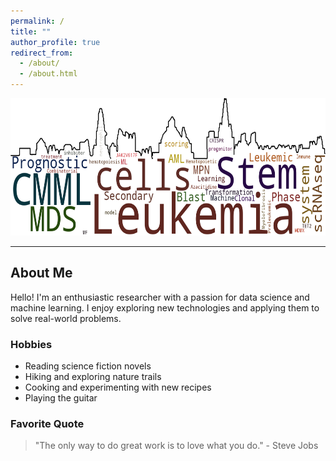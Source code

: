 ```yaml
---
permalink: /
title: ""
author_profile: true
redirect_from: 
  - /about/
  - /about.html
---
```


<style>
  /* Default styles for larger screens (PC) */
  .wordcloud-image {
    width: 700px;
    height: 220px;
  }

  /* Styles for smaller screens (mobile) */
  @media (max-width: 768px) {
    .wordcloud-image {
      width: 100%;
      height: 80%;
    }
  }
</style>

<div style="text-align: center;">
  <img src="https://raw.githubusercontent.com/EspressoKris/Portfolio/master/scripts/wordcloud.png" alt="Wordcloud" class="wordcloud-image">
</div>

---

## About Me

Hello! I'm an enthusiastic researcher with a passion for data science and machine learning. I enjoy exploring new technologies and applying them to solve real-world problems.

### Hobbies

- Reading science fiction novels
- Hiking and exploring nature trails
- Cooking and experimenting with new recipes
- Playing the guitar

### Favorite Quote

> "The only way to do great work is to love what you do." - Steve Jobs